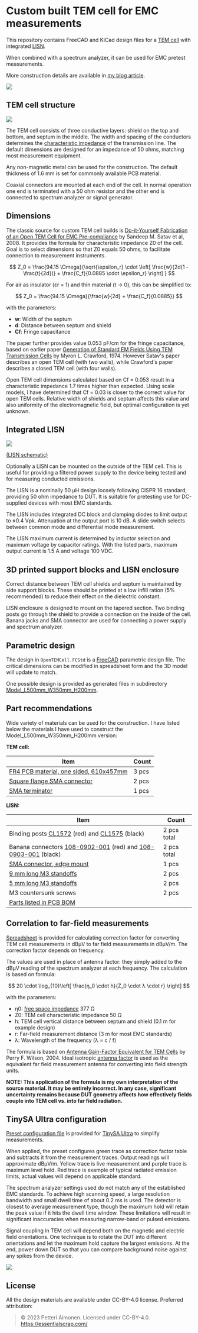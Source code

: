# Custom built TEM cell for EMC measurements

This repository contains FreeCAD and KiCad design files for a [TEM cell](https://en.wikipedia.org/wiki/TEM_cell)
with integrated [LISN](https://en.wikipedia.org/wiki/Line_Impedance_Stabilization_Network).

When combined with a spectrum analyzer, it can be used for EMC pretest measurements.

More construction details are available in [my blog article](http://essentialscrap.com/tem_cell/).

![](images/side_view.jpg)


## TEM cell structure

![](images/side_view.png)

The TEM cell consists of three conductive layers: shield on the top and bottom, and septum in the middle.
The width and spacing of the conductors determines the [characteristic impedance](https://en.wikipedia.org/wiki/Characteristic_impedance) of the transmission line.
The default dimensions are designed for an impedance of 50 ohms, matching most measurement equipment.

Any non-magnetic metal can be used for the construction.
The default thickness of 1.6 mm is set for commonly available PCB material.

Coaxial connectors are mounted at each end of the cell.
In normal operation one end is terminated with a 50 ohm resistor
and the other end is connected to spectrum analyzer or signal generator.

## Dimensions

The classic source for custom TEM cell builds is [Do-it-Yourself Fabrication of an Open TEM Cell for EMC Pre-compliance](http://eagle.chaosproject.com/sandbox/acstrial/newsletters/summer08/pp2.pdf) by Sandeep M. Satav et al, 2008. It provides the formula for characteristic impedance Z0 of the cell. Goal is to select dimensions so that Z0 equals 50 ohms, to facilitate connection to measurement instruments.

$$ Z_0 = \frac{94.15 \Omega}{\sqrt{\epsilon_r} \cdot \left[ \frac{w}{2d(1 - \frac{t}{2d})} + \frac{C_f}{0.0885 \cdot \epsilon_r} \right] } $$

For air as insulator (εr = 1) and thin material (t → 0), this can be simplified to:

$$ Z_0 = \frac{94.15 \Omega}{\frac{w}{2d} + \frac{C_f}{0.0885}} $$

with the parameters:

* **w**: Width of the septum
* **d**: Distance between septum and shield
* **Cf**: Fringe capacitance

The paper further provides value 0.053 pF/cm for the fringe capacitance, based
on earlier paper [Generation of Standard EM Fields Using TEM Transmission Cells](https://www.ieee.li/pdf/essay/generation_of_standard_em_fields_using_tem_transmission_cells.pdf) by Myron L. Crawford, 1974. However Satav's paper describes an open TEM cell (with two walls), while Crawford's paper describes a closed TEM cell (with four walls).

Open TEM cell dimensions calculated based on Cf = 0.053 result in a characteristic impedance 1.7 times higher than expected. Using scale models, I have determined that Cf = 0.03 is closer to the correct value for open TEM cells. Relative width of shields and septum affects this value and also uniformity of the electromagnetic field, but optimal configuration is yet unknown.

## Integrated LISN

![](lisn/images/lisn_pcb.png)

[(LISN schematic)](lisn/images/lisn.pdf)

Optionally a LISN can be mounted on the outside of the TEM cell.
This is useful for providing a filtered power supply to the device being tested and for measuring conducted emissions.

The LISN is a nominally 50 µH design loosely following CISPR 16 standard, providing 50 ohm impedance to DUT.
It is suitable for pretesting use for DC-supplied devices with most EMC standards.

The LISN includes integrated DC block and clamping diodes to limit output to ±0.4 Vpk.
Attenuation at the output port is 10 dB.
A slide switch selects between common mode and differential mode measurement.

The LISN maximum current is determined by inductor selection and maximum voltage by capacitor ratings.
With the listed parts, maximum output current is 1.5 A and voltage 100 VDC.

## 3D printed support blocks and LISN enclosure

Correct distance between TEM cell shields and septum is maintained by side support blocks.
These should be printed at a low infill ration (5% recommended) to reduce their effect on the dielectric constant.

LISN enclosure is designed to mount on the tapered section.
Two binding posts go through the shield to provide a connection on the inside of the cell.
Banana jacks and SMA connector are used for connecting a power supply and spectrum analyzer.

## Parametric design

The design in `OpenTEMCell.FCStd` is a [FreeCAD](https://www.freecad.org/) parametric design file.
The critical dimensions can be modified in spreadsheet form and the 3D model will update to match.

One possible design is provided as generated files in subdirectory [Model_L500mm_W350mm_H200mm](Model_L500mm_W350mm_H200mm).

## Part recommendations

Wide variety of materials can be used for the construction.
I have listed below the materials I have used to construct the Model_L500mm_W350mm_H200mm version:

**TEM cell:**

|Item|Count|
|--|--|
| [FR4 PCB material, one sided, 610x457mm](https://www.tme.eu/fi/en/details/lam457x610e1.5/one-layer-laminates/) | 3 pcs |
| [Square flange SMA connector](https://www.tme.eu/fi/en/details/rf2-155-t-00-50-g/sma-smb-smc-connectors/adam-tech/) | 2 pcs |
| [SMA terminator](https://www.tme.eu/fi/en/details/132360/sma-smb-smc-connectors/amphenol-rf/) | 1 pcs |


**LISN:**

|Item|Count|
|--|--|
|Binding posts [CL1572](https://www.tme.eu/en/details/cl1572/4mm-banana-sockets/cliff/) (red) and [CL1575](https://www.tme.eu/en/details/cl1575/4mm-banana-sockets/cliff/) (black) | 2 pcs total |
| Banana connectors [108-0902-001](https://www.digikey.fi/en/products/detail/cinch-connectivity-solutions-johnson/108-0902-001/5929) (red) and [108-0903-001](https://www.digikey.fi/en/products/detail/cinch-connectivity-solutions-johnson/108-0903-001/5930) (black) | 2 pcs total |
| [SMA connector, edge mount](https://www.tme.eu/en/details/rf2145at1750ghdw/sma-smb-smc-connectors/adam-tech/rf2-145a-t-17-50-g-hdw/) | 1 pcs |
| [9 mm long M3 standoffs](https://www.tme.eu/en/details/tff-m3x9_dr113/metal-spacers/dremec/113x09/) | 2 pcs |
| [5 mm long M3 standoffs](https://www.tme.eu/en/details/tfm-m3x5_dr223/metal-spacers/dremec/223x05/) | 2 pcs |
| M3 countersunk screws | 2 pcs |
| [Parts listed in PCB BOM](lisn/gerbers/lisn-BOM.csv) | |

## Correlation to far-field measurements

[Spreadsheet](Model_L500mm_W350mm_H200mm/CorrectionFactors.ods) is provided for calculating correction factor for converting TEM cell measurements in dBµV to far field measurements in dBµV/m. The correction factor depends on frequency.

The values are used in place of antenna factor: they simply added to the dBµV reading of the spectrum analyzer at each frequency. The calculation is based on formula:

$$ 20 \cdot \log_{10}\left[ \frac{η_0 \cdot h}{Z_0 \cdot λ \cdot r} \right] $$

with the parameters:

* η0: [free space impedance](https://en.wikipedia.org/wiki/Impedance_of_free_space) 377 Ω
* Z0: TEM cell characteristic impedance 50 Ω
* h: TEM cell vertical distance between septum and shield (0.1 m for example design)
* r: Far-field measurement distance (3 m for most EMC standards)
* λ: Wavelength of the frequency (λ = c / f)

The formula is based on [Antenna Gain-Factor Equivalent for TEM Cells](https://tsapps.nist.gov/publication/get_pdf.cfm?pub_id=31708) by Perry F. Wilson, 2004.
Ideal isotropic [antenna factor](https://en.wikipedia.org/wiki/Antenna_factor) is used as the equivalent far field measurement antenna for converting into field strength units.

**NOTE: This application of the formula is my own interpretation of the source material.
It may be entirely incorrect. In any case, significant uncertainty remains because DUT geometry affects how effectively fields couple into TEM cell vs. into far field radiation.**

## TinySA Ultra configuration

[Preset configuration file](Model_L500mm_W350mm_H200mm/TinySAUltra_Preset.prs) is provided for [TinySA Ultra](https://www.tinysa.org/) to simplify measurements.

When applied, the preset configures green trace as correction factor table and subtracts it from the measurement traces. Output readings will approximate dBµV/m. Yellow trace is live measurement and purple trace is maximum level hold. Red trace is example of typical radiated emission limits, actual values will depend on applicable standard.

The spectrum analyzer settings used do not match any of the established EMC standards.
To achieve high scanning speed, a large resolution bandwidth and small dwell time of about 0.2 ms is used.
The detector is closest to average measurement type, though the maximum hold will retain the peak value if it hits the dwell time window.
These limitations will result in significant inaccuracies when measuring narrow-band or pulsed emissions.

Signal coupling in TEM cell will depend both on the magnetic and electric field orientations.
One technique is to rotate the DUT into different orientations and let the maximum hold capture the largest emissions. At the end, power down DUT so that you can compare background noise against any spikes from the device.

![](images/TinySA_screenshot.png)

## License

All the design materials are available under CC-BY-4.0 license.
Preferred attribution:

> © 2023 Petteri Aimonen. Licensed under CC-BY-4.0. https://essentialscrap.com/
